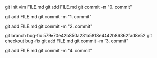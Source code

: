 
git init
vim FILE.md
git add FILE.md
git commit -m "0. commit"

git add FILE.md
git commit -m "1. commit"

git add FILE.md
git commit -m "2. commit"

git branch bug-fix 579e70e42b850a231a5818e4442b86362fad8e52
git checkout bug-fix
git add FILE.md
git commit -m "3. commit"

git add FILE.md
git commit -m "4. commit"
